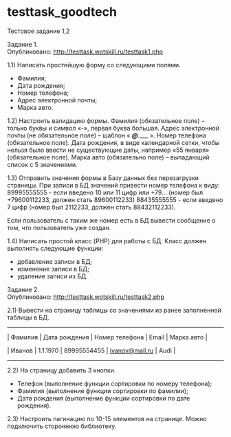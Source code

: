 # testtask_goodtech
Тестовое задание 1,2

Задание 1.  
Опубликовано: http://testtask.wotskill.ru/testtask1.php

1.1) Написать простейшую форму со следующими полями.
- Фамилия;
- Дата рождения;
- Номер телефона;
- Адрес электронной почты;
- Марка авто.

1.2) Настроить валидацию формы.
Фамилия (обязательное поле) – только буквы и символ «-», первая буква большая.
Адрес электронной почты (не обязательное поле) – шаблон « ___@___.___ ».
Номер телефона (обязательное поле).
Дата рождения, в виде календарной сетки, чтобы нельзя было ввести не существующие даты, например «55 января» (обязательное поле).
Марка авто (обязательно поле) – выпадающий список с 5 значениями.

1.3) Отправить значения формы в Базу данных без перезагрузки страницы.
При записи в БД значений привести номер телефона к виду:
89995555555 - если введено 10 или 11 цифр или +79… (номер был +79600112233, должен стать 89600112233)
88435555555 - если введено 7 цифр (номер был 2112233, должен стать 88432112233).

Если пользователь с таким же номер есть в БД вывести сообщение о том, что пользователь уже создан.

1.4) Написать простой класс (PHP) для работы с БД.
Класс должен выполнять следующие функции:
- добавление записи в БД;
- изменение записи в БД;
- удаление записи из БД.

Задание 2.  
Опубликовано: http://testtask.wotskill.ru/testtask2.php

2.1) Вывести на страницу таблицы со значениями из ранее заполненной таблицы в БД.
___________________________________________________________________________

| Фамилия |	Дата рождения |	Номер телефона |	Email	         | Марка авто |

| Иванов	| 1.1.1970      | 89995554455    |	ivanov@mail.ru | Audi       |

___________________________________________________________________________

2.2) На страницу добавить 3 кнопки.
- Телефон (выполнение функции сортировки по номеру телефона);
- Фамилия (выполнение функции сортировки по фамилии);
- Дата рождения (выполнение функции сортировки по дате рождения).

2.3) Настроить пагинацию по 10-15 элементов на странице.
Можно подключить стороннюю библиотеку.
